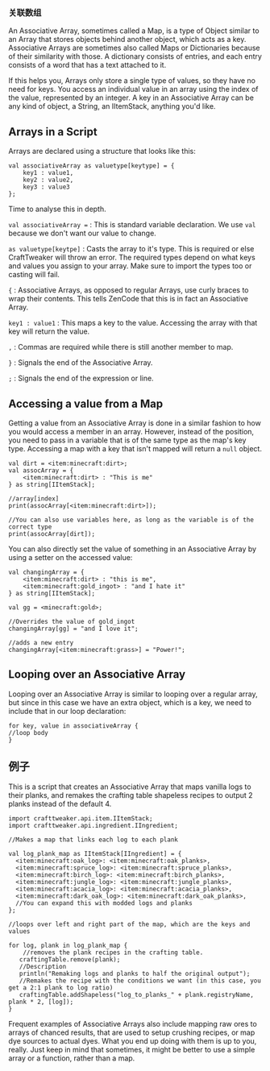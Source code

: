 ### 关联数组

An Associative Array, sometimes called a Map, is a type of Object similar to an Array that stores objects behind another object, which acts as a key. Associative Arrays are sometimes also called Maps or Dictionaries because of their similarity with those. A dictionary consists of entries, and each entry consists of a word that has a text attached to it.

If this helps you, Arrays only store a single type of values, so they have no need for keys. You access an individual value in an array using the index of the value, represented by an integer. A key in an Associative Array can be any kind of object, a String, an IItemStack, anything you'd like.

## Arrays in a Script

Arrays are declared using a structure that looks like this:

```zencode
val associativeArray as valuetype[keytype] = {
    key1 : value1,
    key2 : value2,
    key3 : value3
};
```
Time to analyse this in depth.

`val associativeArray =` : This is standard variable declaration. We use `val` because we don't want our value to change.

`as valuetype[keytpe]` : Casts the array to it's type. This is required or else CraftTweaker will throw an error. The required types depend on what keys and values you assign to your array. Make sure to import the types too or casting will fail.

`{` : Associative Arrays, as opposed to regular Arrays, use curly braces to wrap their contents. This tells ZenCode that this is in fact an Associative Array.

`key1 : value1` : This maps a key to the value. Accessing the array with that key will return the value.

`,` : Commas are required while there is still another member to map.

`}` : Signals the end of the Associative Array.

`;` : Signals the end of the expression or line.

## Accessing a value from a Map

Getting a value from an Associative Array is done in a similar fashion to how you would access a member in an array. However, instead of the position, you need to pass in a variable that is of the same type as the map's key type. Accessing a map with a key that isn't mapped will return a `null` object.

```zencode
val dirt = <item:minecraft:dirt>;
val assocArray = {
    <item:minecraft:dirt> : "This is me"
} as string[IItemStack];

//array[index]
print(assocArray[<item:minecraft:dirt>]);

//You can also use variables here, as long as the variable is of the correct type
print(assocArray[dirt]);
```

You can also directly set the value of something in an Associative Array by using a setter on the accessed value:

```zencode
val changingArray = {
    <item:minecraft:dirt> : "this is me",
    <item:minecraft:gold_ingot> : "and I hate it"
} as string[IItemStack];

val gg = <minecraft:gold>;

//Overrides the value of gold_ingot
changingArray[gg] = "and I love it";

//adds a new entry
changingArray[<item:minecraft:grass>] = "Power!";
```

## Looping over an Associative Array

Looping over an Associative Array is similar to looping over a regular array, but since in this case we have an extra object, which is a key, we need to include that in our loop declaration:

```zencode
for key, value in associativeArray {
//loop body
}
```

## 例子

This is a script that creates an Associative Array that maps vanilla logs to their planks, and remakes the crafting table shapeless recipes to output 2 planks instead of the default 4.

```zencode
import crafttweaker.api.item.IItemStack;
import crafttweaker.api.ingredient.IIngredient;

//Makes a map that links each log to each plank

val log_plank_map as IItemStack[IIngredient] = {
  <item:minecraft:oak_log>: <item:minecraft:oak_planks>,
  <item:minecraft:spruce_log>: <item:minecraft:spruce_planks>,
  <item:minecraft:birch_log>: <item:minecraft:birch_planks>,
  <item:minecraft:jungle_log>: <item:minecraft:jungle_planks>,
  <item:minecraft:acacia_log>: <item:minecraft:acacia_planks>,
  <item:minecraft:dark_oak_log>: <item:minecraft:dark_oak_planks>,
  //You can expand this with modded logs and planks
};

//loops over left and right part of the map, which are the keys and values

for log, plank in log_plank_map {
    //removes the plank recipes in the crafting table.
   craftingTable.remove(plank);
   //Description
   println("Remaking logs and planks to half the original output");
   //Remakes the recipe with the conditions we want (in this case, you get a 2:1 plank to log ratio)
   craftingTable.addShapeless("log_to_planks_" + plank.registryName, plank * 2, [log]);
}
```

Frequent examples of Associative Arrays also include mapping raw ores to arrays of chanced results, that are used to setup crushing recipes, or map dye sources to actual dyes. What you end up doing with them is up to you, really. Just keep in mind that sometimes, it might be better to use a simple array or a function, rather than a map.